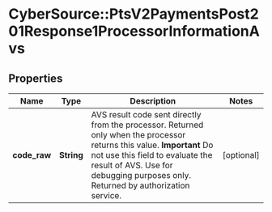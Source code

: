 # CyberSource::PtsV2PaymentsPost201Response1ProcessorInformationAvs

## Properties
Name | Type | Description | Notes
------------ | ------------- | ------------- | -------------
**code_raw** | **String** | AVS result code sent directly from the processor. Returned only when the processor returns this value. **Important** Do not use this field to evaluate the result of AVS. Use for debugging purposes only.  Returned by authorization service.  | [optional] 


